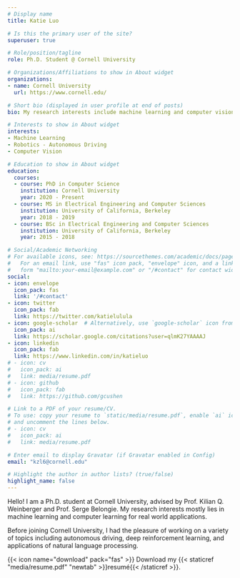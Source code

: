 ```yaml
---
# Display name
title: Katie Luo

# Is this the primary user of the site?
superuser: true

# Role/position/tagline
role: Ph.D. Student @ Cornell University

# Organizations/Affiliations to show in About widget
organizations:
- name: Cornell University
  url: https://www.cornell.edu/

# Short bio (displayed in user profile at end of posts)
bio: My research interests include machine learning and computer vision, particularly in the context of autonomous driving.

# Interests to show in About widget
interests:
- Machine Learning
- Robotics - Autonomous Driving
- Computer Vision

# Education to show in About widget
education:
  courses:
  - course: PhD in Computer Science
    institution: Cornell University
    year: 2020 - Present
  - course: MS in Electrical Engineering and Computer Sciences
    institution: University of California, Berkeley
    year: 2018 - 2019
  - course: BSc in Electrical Engineering and Computer Sciences
    institution: University of California, Berkeley
    year: 2015 - 2018

# Social/Academic Networking
# For available icons, see: https://sourcethemes.com/academic/docs/page-builder/#icons
#   For an email link, use "fas" icon pack, "envelope" icon, and a link in the
#   form "mailto:your-email@example.com" or "/#contact" for contact widget.
social:
- icon: envelope
  icon_pack: fas
  link: '/#contact'
- icon: twitter
  icon_pack: fab
  link: https://twitter.com/katielulula
- icon: google-scholar  # Alternatively, use `google-scholar` icon from `ai` icon pack
  icon_pack: ai
  link: https://scholar.google.com/citations?user=qlmK27YAAAAJ
- icon: linkedin
  icon_pack: fab
  link: https://www.linkedin.com/in/katieluo
# - icon: cv
#   icon_pack: ai
#   link: media/resume.pdf
# - icon: github
#   icon_pack: fab
#   link: https://github.com/gcushen

# Link to a PDF of your resume/CV.
# To use: copy your resume to `static/media/resume.pdf`, enable `ai` icons in `params.toml`, 
# and uncomment the lines below.
# - icon: cv
#   icon_pack: ai
#   link: media/resume.pdf

# Enter email to display Gravatar (if Gravatar enabled in Config)
email: "kzl6@cornell.edu"

# Highlight the author in author lists? (true/false)
highlight_name: false
---
```


Hello! I am a Ph.D. student at Cornell University, advised by Prof. Kilian Q. Weinberger and Prof. Serge Belongie. My research interests mostly lies in machine learning and computer learning for real world applications.

Before joining Cornell University, I had the pleasure of working on a variety of topics including autonomous driving, deep reinforcement learning, and applications of natural language processing.

{{< icon name="download" pack="fas" >}} Download my {{< staticref "media/resume.pdf" "newtab" >}}resumé{{< /staticref >}}.
